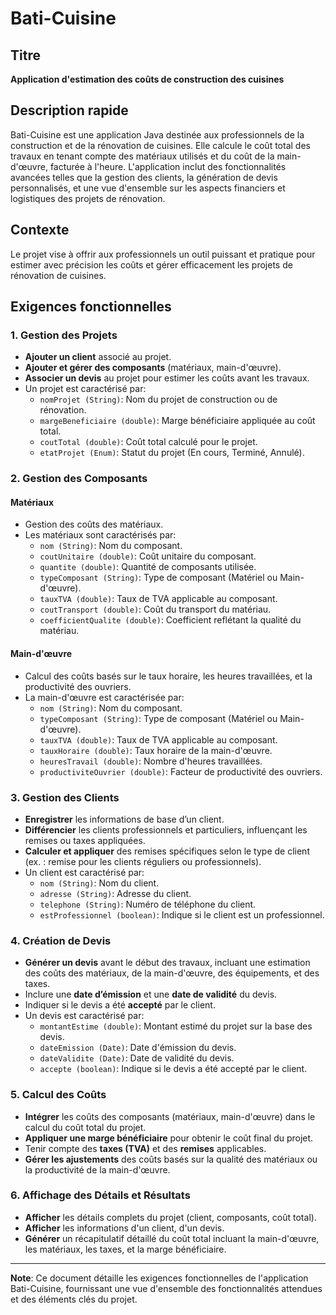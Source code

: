 # Bati-Cuisine

## Titre
**Application d'estimation des coûts de construction des cuisines**

## Description rapide
Bati-Cuisine est une application Java destinée aux professionnels de la construction et de la rénovation de cuisines. Elle calcule le coût total des travaux en tenant compte des matériaux utilisés et du coût de la main-d'œuvre, facturée à l'heure. L'application inclut des fonctionnalités avancées telles que la gestion des clients, la génération de devis personnalisés, et une vue d'ensemble sur les aspects financiers et logistiques des projets de rénovation.

## Contexte
Le projet vise à offrir aux professionnels un outil puissant et pratique pour estimer avec précision les coûts et gérer efficacement les projets de rénovation de cuisines.

## Exigences fonctionnelles

### 1. Gestion des Projets
- **Ajouter un client** associé au projet.
- **Ajouter et gérer des composants** (matériaux, main-d'œuvre).
- **Associer un devis** au projet pour estimer les coûts avant les travaux.
- Un projet est caractérisé par:
    - `nomProjet (String)`: Nom du projet de construction ou de rénovation.
    - `margeBeneficiaire (double)`: Marge bénéficiaire appliquée au coût total.
    - `coutTotal (double)`: Coût total calculé pour le projet.
    - `etatProjet (Enum)`: Statut du projet (En cours, Terminé, Annulé).

### 2. Gestion des Composants

#### Matériaux
- Gestion des coûts des matériaux.
- Les matériaux sont caractérisés par:
    - `nom (String)`: Nom du composant.
    - `coutUnitaire (double)`: Coût unitaire du composant.
    - `quantite (double)`: Quantité de composants utilisée.
    - `typeComposant (String)`: Type de composant (Matériel ou Main-d'œuvre).
    - `tauxTVA (double)`: Taux de TVA applicable au composant.
    - `coutTransport (double)`: Coût du transport du matériau.
    - `coefficientQualite (double)`: Coefficient reflétant la qualité du matériau.

#### Main-d'œuvre
- Calcul des coûts basés sur le taux horaire, les heures travaillées, et la productivité des ouvriers.
- La main-d'œuvre est caractérisée par:
    - `nom (String)`: Nom du composant.
    - `typeComposant (String)`: Type de composant (Matériel ou Main-d'œuvre).
    - `tauxTVA (double)`: Taux de TVA applicable au composant.
    - `tauxHoraire (double)`: Taux horaire de la main-d'œuvre.
    - `heuresTravail (double)`: Nombre d'heures travaillées.
    - `productiviteOuvrier (double)`: Facteur de productivité des ouvriers.

### 3. Gestion des Clients
- **Enregistrer** les informations de base d’un client.
- **Différencier** les clients professionnels et particuliers, influençant les remises ou taxes appliquées.
- **Calculer et appliquer** des remises spécifiques selon le type de client (ex. : remise pour les clients réguliers ou professionnels).
- Un client est caractérisé par:
    - `nom (String)`: Nom du client.
    - `adresse (String)`: Adresse du client.
    - `telephone (String)`: Numéro de téléphone du client.
    - `estProfessionnel (boolean)`: Indique si le client est un professionnel.

### 4. Création de Devis
- **Générer un devis** avant le début des travaux, incluant une estimation des coûts des matériaux, de la main-d'œuvre, des équipements, et des taxes.
- Inclure une **date d’émission** et une **date de validité** du devis.
- Indiquer si le devis a été **accepté** par le client.
- Un devis est caractérisé par:
    - `montantEstime (double)`: Montant estimé du projet sur la base des devis.
    - `dateEmission (Date)`: Date d'émission du devis.
    - `dateValidite (Date)`: Date de validité du devis.
    - `accepte (boolean)`: Indique si le devis a été accepté par le client.

### 5. Calcul des Coûts
- **Intégrer** les coûts des composants (matériaux, main-d'œuvre) dans le calcul du coût total du projet.
- **Appliquer une marge bénéficiaire** pour obtenir le coût final du projet.
- Tenir compte des **taxes (TVA)** et des **remises** applicables.
- **Gérer les ajustements** des coûts basés sur la qualité des matériaux ou la productivité de la main-d'œuvre.

### 6. Affichage des Détails et Résultats
- **Afficher** les détails complets du projet (client, composants, coût total).
- **Afficher** les informations d'un client, d'un devis.
- **Générer** un récapitulatif détaillé du coût total incluant la main-d'œuvre, les matériaux, les taxes, et la marge bénéficiaire.

---

**Note**: Ce document détaille les exigences fonctionnelles de l'application Bati-Cuisine, fournissant une vue d'ensemble des fonctionnalités attendues et des éléments clés du projet.
